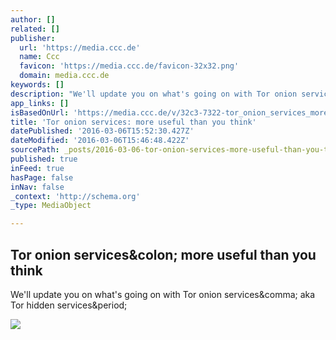 ```yaml
---
author: []
related: []
publisher:
  url: 'https://media.ccc.de'
  name: Ccc
  favicon: 'https://media.ccc.de/favicon-32x32.png'
  domain: media.ccc.de
keywords: []
description: "We'll update you on what's going on with Tor onion services, aka Tor hidden services."
app_links: []
isBasedOnUrl: 'https://media.ccc.de/v/32c3-7322-tor_onion_services_more_useful_than_you_think#video'
title: 'Tor onion services: more useful than you think'
datePublished: '2016-03-06T15:52:30.427Z'
dateModified: '2016-03-06T15:46:48.422Z'
sourcePath: _posts/2016-03-06-tor-onion-services-more-useful-than-you-think.md
published: true
inFeed: true
hasPage: false
inNav: false
_context: 'http://schema.org'
_type: MediaObject

---
```

<article style=""><h1>Tor onion services&amp;colon; more useful than you think</h1><p>We'll update you on what's going on with Tor onion services&amp;comma; aka Tor hidden services&amp;period;</p><img src="https://static.media.ccc.de/media/congress/2015/7322-hd_preview.jpg" /></article>